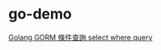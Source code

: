 # go-demo
[Golang GORM 條件查詢 select where query](https://matthung0807.blogspot.com/2022/12/go-gorm-select-where-conditions.html)
